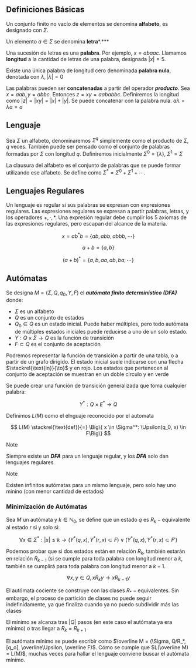 ## Definiciones Básicas

Un conjunto finito no vacío de elementos se denomina **alfabeto**, es designado con $\Sigma$.

Un elemento $a \in \Sigma$ se denomina **letra***.***

Una sucesión de letras es una **palabra**. Por ejemplo, $x = abaac$. Llamamos **longitud** a la cantidad de letras de una palabra, designada $|x| = 5$.

Existe una única palabra de longitud cero denominada **palabra nula**, denotada con $\lambda, |\lambda| = 0$

Las palabras pueden ser **concatenadas** a partir del operador ***producto***. Sea $x = aab, y = abbc$. Entonces $z= xy = aababbc$. Definiremos la longitud como $|z| = |xy| = |x| + |y|$. Se puede concatenar con la palabra nula. $a\lambda = \lambda a = a$

## Lenguaje

Sea $\Sigma$ un alfabeto, denominaremos $\Sigma^q$ simplemente como el producto de $\Sigma$, $q$ veces. También puede ser pensado como el conjunto de palabras formadas por $\Sigma$ con longitud $q$. Definiremos inicialmente $\Sigma^0 = \{\lambda\},\ \Sigma^1 = \Sigma$

La clausura del alfabeto es el conjunto de palabras que se puede formar utilizando ese alfabeto. Se define como $\Sigma^* = \Sigma^0 + \Sigma^1 + \cdots$.

## Lenguajes Regulares

Un lenguaje es regular si sus palabras se expresan con expresiones regulares. Las expresiones regulares se expresan a partir palabras, letras, y los operadores $+, \cdot, *$. Una expresión regular debe cumplir los 5 axiomas de las expresiones regulares, pero escapan del alcance de la materia.

$$
x = ab^*b = \{ab, abb, abbb, \cdots\}
$$

$$
a+b = \{a,b\}
$$

$$
(a+b)^* = \{a, b, aa, ab, ba, \cdots\}
$$

## Autómatas

Se designa $M=(\Sigma, Q, q_0, \Upsilon, F)$ el ***autómata finito determinístico (DFA)*** donde:

- $\Sigma$ es un alfabeto
- $Q$ es un conjunto de estados
- $Q_0 \in Q$ es un estado inicial. Puede haber múltiples, pero todo autómata de múltiples estados iniciales puede reducirse a uno de un solo estado.
- $\Upsilon: Q\times \Sigma \to Q$ es la función de transición
- $F \subset Q$ es el conjunto de aceptación

Podremos representar la función de transición a partir de una tabla, o a partir de un grafo dirigido. El estado inicial suele indicarse con una flecha $\stackrel{\text{in}}{\to}$ y en rojo. Los estados que pertenecen al conjunto de aceptación se muestran en un doble circulo y en verde

Se puede crear una función de transición generalizada que toma cualquier palabra:

$$
\Upsilon^*: Q \times E^* \to Q
$$

Definimos $L(M)$ como el elnguaje reconocido por el automata

$$
L(M) \stackrel{\text{def}}{=} \Big\{ x \in \Sigma^*: \Upsilon(q_0, x) \in F\Big\}
$$

> [!note]
> Siempre existe un ***DFA*** para un lenguaje regular, y los ***DFA*** solo dan lenguajes regulares

> [!note]
> Existen infinitos autómatas para un mismo lenguaje, pero solo hay uno minino (con menor cantidad de estados)

### Minimización de Autómatas

Sea $M$ un autómata y $k \in \mathbb{N}_0$, se define que un estado $q$ es $R_k{-}\text{equivalente}$ al estado $r$ si y solo si:

$$
\forall x \in \Sigma^*: |x| \leq k \to \Big(\Upsilon^*(q, x),\Upsilon^*(r,x) \subset F\Big) \lor \Big(\Upsilon^*(q, x),\Upsilon^*(r,x) \subset F'\Big)
$$

Podemos probar que si dos estados están en relación $R_k$, también estarán en relación $R_{k-1}$ (si se cumple para toda palabra con longitud menor a $k$, también se cumplirá para toda palabra con longitud menor a $k-1$.

$$
\forall x,y \in Q, xR_ky \to xR_{k-1}y
$$

El autómata cociente se construye con las clases $R_*{-}\text{equivalentes}$. Sin embargo, el proceso de partición de clases no puede seguir indefinidamente, ya que finaliza cuando ya no puedo subdividir más las clases

El mínimo se alcanza tras $|Q|$ pasos (en este caso el autómata ya era mínimo) o tras llegar a $R_k = R_{k+1}$

El autómata mínimo se puede escribir como $\overline M = (\Sigma, Q/R_*, [q_o], \overline\Upsilon, \overline F)$. Cómo se cumple que $L(\overline M) = L(M)$, muchas veces para hallar el lenguaje conviene buscar el autómata mínimo.
